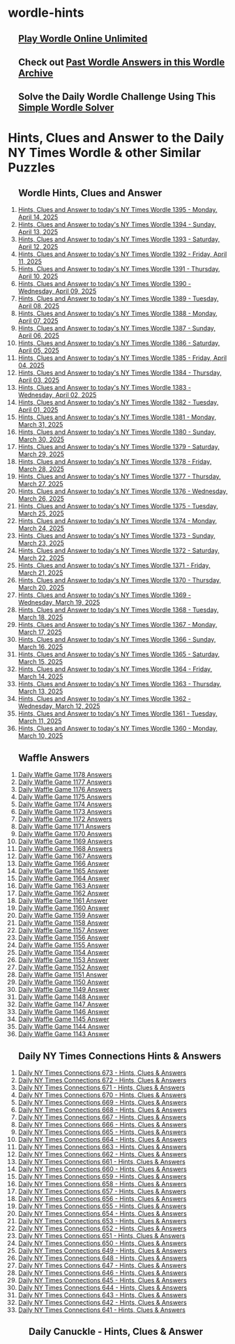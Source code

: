 # wordle-hints
<ol>
  <h2><a href="https://wordleofthe.day/practice-wordle-unlimited/">Play Wordle Online Unlimited</a></h2>
  <h2>Check out <a href="https://wordleofthe.day/past-wordle-archive-answers/">Past Wordle Answers in this Wordle Archive</a></h2>
  <h2>Solve the Daily Wordle Challenge Using This <a href="https://wordleofthe.day/simple-wordle-solver/">Simple Wordle Solver</a></h2>
</ol>



<h1>Hints, Clues and Answer to the Daily NY Times Wordle & other Similar Puzzles</h1>
<p>
  <ol><h2>Wordle Hints, Clues and Answer</h2>
    <li><a href="https://wordleofthe.day/what-is-todays-ny-times-wordle-1395-answer-april-14-2025-hints-clues/">Hints, Clues and Answer to today's NY Times Wordle 1395 - Monday, April 14, 2025</a></li>
    <li><a href="https://wordleofthe.day/what-is-todays-ny-times-wordle-1394-answer-april-13-2025-hints-clues/">Hints, Clues and Answer to today's NY Times Wordle 1394 - Sunday, April 13, 2025</a></li>
    <li><a href="https://wordleofthe.day/what-is-todays-ny-times-wordle-1393-answer-april-12-2025-hints-clues/">Hints, Clues and Answer to today's NY Times Wordle 1393 - Saturday, April 12, 2025</a></li>
     <li><a href="https://wordleofthe.day/what-is-todays-ny-times-wordle-1392-answer-april-11-2025-hints-clues/">Hints, Clues and Answer to today's NY Times Wordle 1392 - Friday, April 11, 2025</a></li>
    <li><a href="https://wordleofthe.day/what-is-todays-ny-times-wordle-1391-answer-april-10-2025-hints-clues/">Hints, Clues and Answer to today's NY Times Wordle 1391 - Thursday, April 10, 2025</a></li>
    <li><a href="https://wordleofthe.day/what-is-todays-ny-times-wordle-1390-answer-april-09-2025-hints-clues/">Hints, Clues and Answer to today's NY Times Wordle 1390 - Wednesday, April 09, 2025</a></li>
    <li><a href="https://wordleofthe.day/what-is-todays-ny-times-wordle-1389-answer-april-08-2025-hints-clues/">Hints, Clues and Answer to today's NY Times Wordle 1389 - Tuesday, April 08, 2025</a></li>
    <li><a href="https://wordleofthe.day/what-is-todays-ny-times-wordle-1388-answer-april-07-2025-hints-clues/">Hints, Clues and Answer to today's NY Times Wordle 1388 - Monday, April 07, 2025</a></li>
    <li><a href="https://wordleofthe.day/what-is-todays-ny-times-wordle-1387-answer-april-06-2025-hints-clues/">Hints, Clues and Answer to today's NY Times Wordle 1387 - Sunday, April 06, 2025</a></li>
    <li><a href="https://wordleofthe.day/what-is-todays-ny-times-wordle-1386-answer-april-05-2025-hints-clues/">Hints, Clues and Answer to today's NY Times Wordle 1386 - Saturday, April 05, 2025</a></li>
    <li><a href="https://wordleofthe.day/what-is-todays-ny-times-wordle-1385-answer-april-04-2025-hints-clues/">Hints, Clues and Answer to today's NY Times Wordle 1385 - Friday, April 04, 2025</a></li>
    <li><a href="https://wordleofthe.day/what-is-todays-ny-times-wordle-1384-answer-april-03-2025-hints-clues/">Hints, Clues and Answer to today's NY Times Wordle 1384 - Thursday, April 03, 2025</a></li>
    <li><a href="https://wordleofthe.day/what-is-todays-nyt-wordle-1383-answer-april-02-2025-hints-clues/">Hints, Clues and Answer to today's NY Times Wordle 1383 - Wednesday, April 02, 2025</a></li>
    <li><a href="https://wordleofthe.day/what-is-todays-nyt-wordle-1382-answer-april-01-2025-hints-clues/">Hints, Clues and Answer to today's NY Times Wordle 1382 - Tuesday, April 01, 2025</a></li>
    <li><a href="https://wordleofthe.day/what-is-todays-nyt-wordle-1381-answer-march-31-2025-hints-clues/">Hints, Clues and Answer to today's NY Times Wordle 1381 - Monday, March 31, 2025</a></li>
    <li><a href="https://wordleofthe.day/what-is-todays-nyt-wordle-1380-answer-march-30-2025-hints-clues/">Hints, Clues and Answer to today's NY Times Wordle 1380 - Sunday, March 30, 2025</a></li>
    <li><a href="https://wordleofthe.day/what-is-todays-nyt-wordle-1379-answer-march-29-2025-hints-clues/">Hints, Clues and Answer to today's NY Times Wordle 1379 - Saturday, March 29, 2025</a></li>
    <li><a href="https://wordleofthe.day/what-is-todays-nyt-wordle-1378-answer-march-28-2025-hints-clues/">Hints, Clues and Answer to today's NY Times Wordle 1378 - Friday, March 28, 2025</a></li>
    <li><a href="https://wordleofthe.day/what-is-todays-nyt-wordle-1377-answer-march-27-2025-hints-clues/">Hints, Clues and Answer to today's NY Times Wordle 1377 - Thursday, March 27, 2025</a></li>
    <li><a href="https://wordleofthe.day/what-is-todays-nyt-wordle-1376-answer-march-26-2025-hints-clues/">Hints, Clues and Answer to today's NY Times Wordle 1376 - Wednesday, March 26, 2025</a></li>
    <li><a href="https://wordleofthe.day/what-is-todays-nyt-wordle-1375-answer-march-25-2025-hints-clues/">Hints, Clues and Answer to today's NY Times Wordle 1375 - Tuesday, March 25, 2025</a></li>
    <li><a href="https://wordleofthe.day/what-is-todays-nyt-wordle-1374-answer-march-24-2025-hints-clues/">Hints, Clues and Answer to today's NY Times Wordle 1374 - Monday, March 24, 2025</a></li>
    <li><a href="https://wordleofthe.day/what-is-todays-nyt-wordle-1373-answer-march-23-2025-hints-clues/">Hints, Clues and Answer to today's NY Times Wordle 1373 - Sunday, March 23, 2025</a></li>
    <li><a href="https://wordleofthe.day/what-is-todays-nyt-wordle-1372-answer-march-22-2025-hints-clues/">Hints, Clues and Answer to today's NY Times Wordle 1372 - Saturday, March 22, 2025</a></li>
    <li><a href="https://wordleofthe.day/what-is-todays-nyt-wordle-1371-answer-march-21-2025-hints-clues/">Hints, Clues and Answer to today's NY Times Wordle 1371 - Friday, March 21, 2025</a></li>
    <li><a href="https://wordleofthe.day/what-is-todays-nyt-wordle-1370-answer-march-20-2025-hints-clues/">Hints, Clues and Answer to today's NY Times Wordle 1370 - Thursday, March 20, 2025</a></li>
    <li><a href="https://wordleofthe.day/what-is-todays-nyt-wordle-1369-answer-march-19-2025-hints-clues/">Hints, Clues and Answer to today's NY Times Wordle 1369 - Wednesday, March 19, 2025</a></li>
    <li><a href="https://wordleofthe.day/what-is-todays-nyt-wordle-1368-answer-march-18-2025-hints-clues/">Hints, Clues and Answer to today's NY Times Wordle 1368 - Tuesday, March 18, 2025</a></li>
    <li><a href="https://wordleofthe.day/what-is-todays-nyt-wordle-1367-answer-march-17-2025-hints-clues/">Hints, Clues and Answer to today's NY Times Wordle 1367 - Monday, March 17, 2025</a></li>
    <li><a href="https://wordleofthe.day/what-is-todays-nyt-wordle-1366-answer-march-16-2025-hints-clues/">Hints, Clues and Answer to today's NY Times Wordle 1366 - Sunday, March 16, 2025</a></li>
    <li><a href="https://wordleofthe.day/what-is-todays-nyt-wordle-1365-answer-march-15-2025-hints-clues/">Hints, Clues and Answer to today's NY Times Wordle 1365 - Saturday, March 15, 2025</a></li>
    <li><a href="https://wordleofthe.day/what-is-todays-nyt-wordle-1364-answer-march-14-2025-hints-clues/">Hints, Clues and Answer to today's NY Times Wordle 1364 - Friday, March 14, 2025</a></li>
    <li><a href="https://wordleofthe.day/what-is-todays-nyt-wordle-1363-answer-march-13-2025-hints-clues/">Hints, Clues and Answer to today's NY Times Wordle 1363 - Thursday, March 13, 2025</a></li>
    <li><a href="https://wordleofthe.day/what-is-todays-nyt-wordle-1362-answer-march-12-2025-hints-clues/">Hints, Clues and Answer to today's NY Times Wordle 1362 - Wednesday, March 12, 2025</a></li>
    <li><a href="https://wordleofthe.day/what-is-todays-nyt-wordle-1361-answer-march-11-2025-hints-clues/">Hints, Clues and Answer to today's NY Times Wordle 1361 - Tuesday, March 11, 2025</a></li>
    <li><a href="https://wordleofthe.day/what-is-todays-nyt-wordle-1360-answer-march-10-2025-hints-clues/">Hints, Clues and Answer to today's NY Times Wordle 1360 - Monday, March 10, 2025</a></li>
  </ol>
  <ol><h2>Waffle Answers</h2>
    <li><a href="https://wordleofthe.day/daily-waffle-game-todays-answer-1178-april-13-2025/">Daily Waffle Game 1178 Answers</a></li>
    <li><a href="https://wordleofthe.day/daily-waffle-game-todays-answer-1177-april-12-2025/">Daily Waffle Game 1177 Answers</a></li>
    <li><a href="https://wordleofthe.day/daily-waffle-game-todays-answer-1176-april-11-2025/">Daily Waffle Game 1176 Answers</a></li>
    <li><a href="https://wordleofthe.day/daily-waffle-game-todays-answer-1175-april-10-2025/">Daily Waffle Game 1175 Answers</a></li>
    <li><a href="https://wordleofthe.day/daily-waffle-game-todays-answer-1174-april-09-2025/">Daily Waffle Game 1174 Answers</a></li>
    <li><a href="https://wordleofthe.day/daily-waffle-game-todays-answer-1173-april-08-2025/">Daily Waffle Game 1173 Answers</a></li>
    <li><a href="https://wordleofthe.day/daily-waffle-game-todays-answer-1172-april-07-2025/">Daily Waffle Game 1172 Answers</a></li>
    <li><a href="https://wordleofthe.day/daily-waffle-game-todays-answer-1171-april-06-2025/">Daily Waffle Game 1171 Answers</a></li>
    <li><a href="https://wordleofthe.day/daily-waffle-game-todays-answer-1170-april-05-2025/">Daily Waffle Game 1170 Answers</a></li>
    <li><a href="https://wordleofthe.day/daily-waffle-game-todays-answer-1169-april-04-2025/">Daily Waffle Game 1169 Answers</a></li>
    <li><a href="https://wordleofthe.day/daily-waffle-game-todays-answer-1168-april-03-2025/">Daily Waffle Game 1168 Answers</a></li>
    <li><a href="https://wordleofthe.day/daily-waffle-game-todays-answer-1167-april-02-2025/">Daily Waffle Game 1167 Answers</a></li>
    <li><a href="https://wordleofthe.day/daily-waffle-game-todays-answer-1166-april-01-2025/">Daily Waffle Game 1166 Answer</a></li>
    <li><a href="https://wordleofthe.day/daily-waffle-game-todays-answer-1165-march-31-2025/">Daily Waffle Game 1165 Answer</a></li>
    <li><a href="https://wordleofthe.day/daily-waffle-game-todays-answer-1164-march-30-2025/">Daily Waffle Game 1164 Answer</a></li>
    <li><a href="https://wordleofthe.day/daily-waffle-game-todays-answer-1163-march-29-2025/">Daily Waffle Game 1163 Answer</a></li>
    <li><a href="https://wordleofthe.day/daily-waffle-game-todays-answer-1162-march-28-2025/">Daily Waffle Game 1162 Answer</a></li>
    <li><a href="https://wordleofthe.day/daily-waffle-game-todays-answer-1161-march-27-2025/">Daily Waffle Game 1161 Answer</a></li>
    <li><a href="https://wordleofthe.day/daily-waffle-game-todays-answer-1160-march-26-2025/">Daily Waffle Game 1160 Answer</a></li>
    <li><a href="https://wordleofthe.day/daily-waffle-game-todays-answer-1159-march-25-2025/">Daily Waffle Game 1159 Answer</a></li>
    <li><a href="https://wordleofthe.day/daily-waffle-game-todays-answer-1158-march-24-2025/">Daily Waffle Game 1158 Answer</a></li>
    <li><a href="https://wordleofthe.day/daily-waffle-game-todays-answer-1157-march-23-2025/">Daily Waffle Game 1157 Answer</a></li>
    <li><a href="https://wordleofthe.day/daily-waffle-game-todays-answer-1156-march-22-2025/">Daily Waffle Game 1156 Answer</a></li>
    <li><a href="https://wordleofthe.day/daily-waffle-game-todays-answer-1155-march-21-2025/">Daily Waffle Game 1155 Answer</a></li>
    <li><a href="https://wordleofthe.day/daily-waffle-game-todays-answer-1154-march-20-2025/">Daily Waffle Game 1154 Answer</a></li>
    <li><a href="https://wordleofthe.day/daily-waffle-game-todays-answer-1153-march-19-2025/">Daily Waffle Game 1153 Answer</a></li>
    <li><a href="https://wordleofthe.day/daily-waffle-game-todays-answer-1152-march-18-2025/">Daily Waffle Game 1152 Answer</a></li>
    <li><a href="https://wordleofthe.day/daily-waffle-game-todays-answer-1151-march-17-2025/">Daily Waffle Game 1151 Answer</a></li>
    <li><a href="https://wordleofthe.day/daily-waffle-game-todays-answer-1150-march-16-2025/">Daily Waffle Game 1150 Answer</a></li>
    <li><a href="https://wordleofthe.day/daily-waffle-game-todays-answer-1149-march-15-2025/">Daily Waffle Game 1149 Answer</a></li>
    <li><a href="https://wordleofthe.day/daily-waffle-game-todays-answer-1148-march-14-2025/">Daily Waffle Game 1148 Answer</a></li>
    <li><a href="https://wordleofthe.day/daily-waffle-game-todays-answer-1147-march-13-2025/">Daily Waffle Game 1147 Answer</a></li>
    <li><a href="https://wordleofthe.day/daily-waffle-game-todays-answer-1146-march-12-2025/">Daily Waffle Game 1146 Answer</a></li>
    <li><a href="https://wordleofthe.day/daily-waffle-game-todays-answer-1145-march-11-2025/">Daily Waffle Game 1145 Answer</a></li>
    <li><a href="https://wordleofthe.day/daily-waffle-game-todays-answer-1144-march-10-2025/">Daily Waffle Game 1144 Answer</a></li>
    <li><a href="https://wordleofthe.day/daily-waffle-game-todays-answer-1143-march-09-2025/">Daily Waffle Game 1143 Answer</a></li>
  </ol>
  <ol><h2>Daily NY Times Connections Hints & Answers</h2>
    <li><a href="https://wordleofthe.day/todays-ny-times-connections-674-hints-clues-answers-april-14-2025/)">Daily NY Times Connections 673 - Hints, Clues & Answers</a></li>
    <li><a href="https://wordleofthe.day/todays-ny-times-connections-673-hints-clues-answers-april-13-2025/)">Daily NY Times Connections 672 - Hints, Clues & Answers</a></li>
    <li><a href="https://wordleofthe.day/todays-ny-times-connections-672-hints-clues-answers-april-12-2025/)">Daily NY Times Connections 671 - Hints, Clues & Answers</a></li>
    <li><a href="https://wordleofthe.day/todays-ny-times-connections-671-hints-clues-answers-april-11-2025/)">Daily NY Times Connections 670 - Hints, Clues & Answers</a></li>
    <li><a href="https://wordleofthe.day/todays-ny-times-connections-670-hints-clues-answers-april-10-2025/)">Daily NY Times Connections 669 - Hints, Clues & Answers</a></li>
    <li><a href="https://wordleofthe.day/todays-ny-times-connections-669-hints-clues-answers-april-09-2025/)">Daily NY Times Connections 668 - Hints, Clues & Answers</a></li>
    <li><a href="https://wordleofthe.day/todays-ny-times-connections-668-hints-clues-answers-april-08-2025/)">Daily NY Times Connections 667 - Hints, Clues & Answers</a></li>
    <li><a href="https://wordleofthe.day/todays-ny-times-connections-667-hints-clues-answers-april-07-2025/)">Daily NY Times Connections 666 - Hints, Clues & Answers</a></li>
    <li><a href="https://wordleofthe.day/todays-ny-times-connections-665-hints-clues-answers-april-06-2025/)">Daily NY Times Connections 665 - Hints, Clues & Answers</a></li>
    <li><a href="https://wordleofthe.day/todays-ny-times-connections-664-hints-clues-answers-april-05-2025/)">Daily NY Times Connections 664 - Hints, Clues & Answers</a></li>
    <li><a href="https://wordleofthe.day/todays-ny-times-connections-663-hints-clues-answers-april-04-2025/)">Daily NY Times Connections 663 - Hints, Clues & Answers</a></li>
    <li><a href="https://wordleofthe.day/todays-ny-times-connections-662-hints-clues-answers-april-03-2025/)">Daily NY Times Connections 662 - Hints, Clues & Answers</a></li>
    <li><a href="https://wordleofthe.day/todays-ny-times-connections-661-hints-clues-answers-april-02-2025/)">Daily NY Times Connections 661 - Hints, Clues & Answers</a></li>
    <li><a href="https://wordleofthe.day/todays-ny-times-connections-660-hints-clues-answers-april-01-2025/)">Daily NY Times Connections 660 - Hints, Clues & Answers</a></li>
    <li><a href="https://wordleofthe.day/todays-ny-times-connections-659-hints-clues-answers-march-31-2025/)">Daily NY Times Connections 659 - Hints, Clues & Answers</a></li>
    <li><a href="https://wordleofthe.day/todays-ny-times-connections-658-hints-clues-answers-march-30-2025/)">Daily NY Times Connections 658 - Hints, Clues & Answers</a></li>
    <li><a href="https://wordleofthe.day/todays-ny-times-connections-657-hints-clues-answers-march-29-2025/)">Daily NY Times Connections 657 - Hints, Clues & Answers</a></li>
    <li><a href="https://wordleofthe.day/todays-ny-times-connections-656-hints-clues-answers-march-28-2025/)">Daily NY Times Connections 656 - Hints, Clues & Answers</a></li>
    <li><a href="https://wordleofthe.day/todays-ny-times-connections-655-hints-clues-answers-march-27-2025/)">Daily NY Times Connections 655 - Hints, Clues & Answers</a></li>
    <li><a href="https://wordleofthe.day/todays-nyt-connections-654-hints-clues-answers-march-26-2025/)">Daily NY Times Connections 654 - Hints, Clues & Answers</a></li>
    <li><a href="https://wordleofthe.day/todays-nyt-connections-653-hints-clues-answers-march-25-2025/)">Daily NY Times Connections 653 - Hints, Clues & Answers</a></li>
    <li><a href="https://wordleofthe.day/todays-nyt-connections-652-hints-clues-answers-march-24-2025/)">Daily NY Times Connections 652 - Hints, Clues & Answers</a></li>
    <li><a href="https://wordleofthe.day/todays-nyt-connections-651-hints-clues-answers-march-23-2025/)">Daily NY Times Connections 651 - Hints, Clues & Answers</a></li>
    <li><a href="https://wordleofthe.day/todays-nyt-connections-650-hints-clues-answers-march-22-2025/)">Daily NY Times Connections 650 - Hints, Clues & Answers</a></li>
    <li><a href="https://wordleofthe.day/todays-nyt-connections-649-hints-clues-answers-march-21-2025/)">Daily NY Times Connections 649 - Hints, Clues & Answers</a></li>
    <li><a href="https://wordleofthe.day/todays-nyt-connections-648-hints-clues-answers-march-20-2025/)">Daily NY Times Connections 648 - Hints, Clues & Answers</a></li>
    <li><a href="https://wordleofthe.day/todays-nyt-connections-647-hints-clues-answers-march-19-2025/)">Daily NY Times Connections 647 - Hints, Clues & Answers</a></li>
    <li><a href="https://wordleofthe.day/todays-nyt-connections-646-hints-clues-answers-march-18-2025/)">Daily NY Times Connections 646 - Hints, Clues & Answers</a></li>
    <li><a href="https://wordleofthe.day/todays-nyt-connections-645-hints-clues-answers-march-17-2025/)">Daily NY Times Connections 645 - Hints, Clues & Answers</a></li>
    <li><a href="https://wordleofthe.day/todays-nyt-connections-644-hints-clues-answers-march-16-2025/)">Daily NY Times Connections 644 - Hints, Clues & Answers</a></li>
    <li><a href="https://wordleofthe.day/todays-nyt-connections-643-hints-clues-answers-march-15-2025/)">Daily NY Times Connections 643 - Hints, Clues & Answers</a></li>
    <li><a href="https://wordleofthe.day/todays-nyt-connections-642-hints-clues-answers-march-14-2025/)">Daily NY Times Connections 642 - Hints, Clues & Answers</a></li>
    <li><a href="https://wordleofthe.day/todays-nyt-connections-641-hints-clues-answers-march-13-2025/)">Daily NY Times Connections 641 - Hints, Clues & Answers</a></li>
  
 <ol><h2>Daily Canuckle - Hints, Clues & Answer</h2>
  
  </ol>
  
</p>
